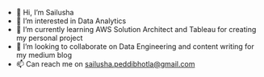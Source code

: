 - 👋 Hi, I’m Sailusha
- 👀 I’m interested in Data Analytics
- 🌱 I’m currently learning AWS Solution Architect and Tableau for  creating my personal project
- 💞️ I’m looking to collaborate on Data Engineering and content writing for my medium blog
- 📫 Can reach me on sailusha.peddibhotla@gmail.com

<!---
sailusha584/sailusha584 is a ✨ special ✨ repository because its `README.md` (this file) appears on your GitHub profile.
You can click the Preview link to take a look at your changes.
--->
